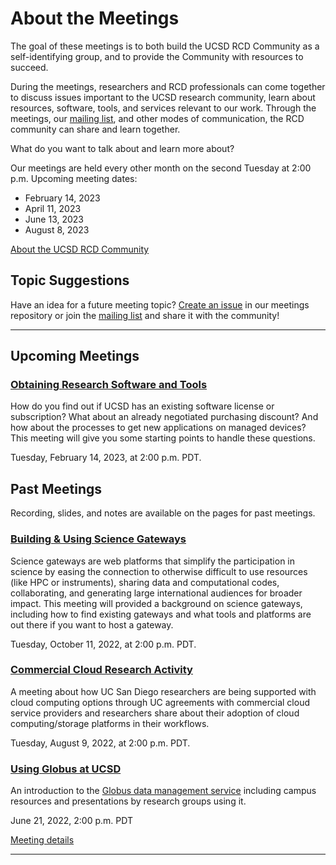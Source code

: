 # About the Meetings

The goal of these meetings is to both build the UCSD RCD Community as a self-identifying group, and to provide the Community with resources to succeed.

During the meetings, researchers and RCD professionals can come together to discuss issues important to the UCSD research community, learn about resources, software, tools, and services relevant to our work. Through the meetings, our [mailing list](https://groups.google.com/a/ucsd.edu/g/ucsd-rcd-l), and other modes of communication, the RCD community can share and learn together.

What do you want to talk about and learn more about?

Our meetings are held every other month on the second Tuesday at 2:00
p.m. Upcoming meeting dates:
* February 14, 2023
* April 11, 2023
* June 13, 2023
* August 8, 2023

[About the UCSD RCD Community](https://ucsd-rcd.github.io/)

## Topic Suggestions

Have an idea for a future meeting topic? [Create an issue](https://github.com/ucsd-rcd/meetings/issues/new?title=Topic+suggestion:) in our meetings repository or join the [mailing list](https://groups.google.com/a/ucsd.edu/g/ucsd-rcd-l) and share it with the community!

---

## Upcoming Meetings

### [Obtaining Research Software and Tools](./events/2023-02-14-ResearchSoftware.html)

How do you find out if UCSD has an existing software license or
subscription? What about an already negotiated purchasing discount?
And how about the processes to get new applications on managed
devices? This meeting will give you some starting points to handle
these questions.

Tuesday, February 14, 2023, at 2:00 p.m. PDT.

## Past Meetings

Recording, slides, and notes are available on the pages for past meetings.

### [Building & Using Science Gateways](./events/2022-10-11-ScienceGateways.html)

Science gateways are web platforms that simplify the participation in
science by easing the connection to otherwise difficult to use
resources (like HPC or instruments), sharing data and computational
codes, collaborating, and generating large international audiences for
broader impact. This meeting will provided a background on science
gateways, including how to find existing gateways and what tools and
platforms are out there if you want to host a gateway. 

Tuesday, October 11, 2022, at 2:00 p.m. PDT.

### [Commercial Cloud Research Activity](./events/2022-08-09-Commercial-Cloud-Research-Activity.html)

A meeting about how UC San Diego researchers are being supported with cloud computing options through UC agreements with commercial cloud service providers and researchers share about their adoption of cloud computing/storage platforms in their workflows.

Tuesday, August 9, 2022, at 2:00 p.m. PDT.

### [Using Globus at UCSD](./events/2022-06-21-Globus-at-UCSD.html)

An introduction to the [Globus data management service](https://globus.org/) including campus
resources and presentations by research groups using it.

June 21, 2022, 2:00 p.m. PDT

[Meeting details](./events/2022-06-21-Globus-at-UCSD.html)

---
